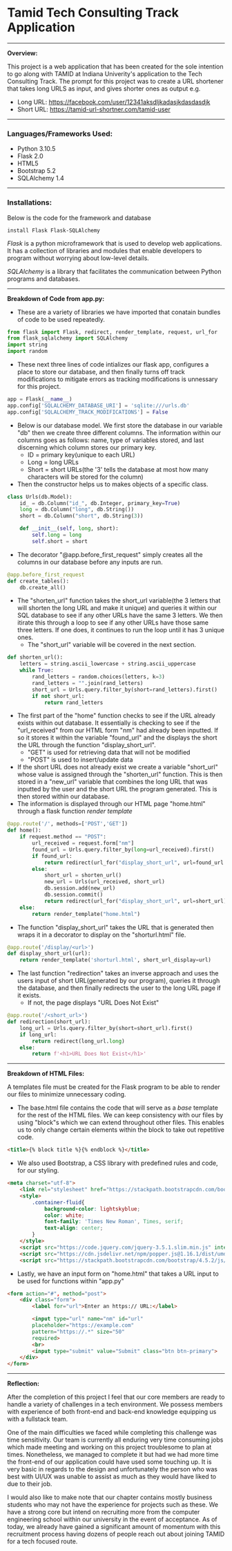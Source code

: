 # Tamid Tech Consulting Track Application
---
**Overview:**

This project is a web application that has been created for the sole intention to go along with TAMID at Indiana Univerity's application to the Tech Consulting Track. The prompt for this project was to create a URL shortener that takes long URLS as input, and gives shorter ones as output e.g.
* Long URL: https://facebook.com/user/12341aksdljkadasjkdasdasdjk
* Short URL: https://tamid-url-shortner.com/tamid-user
___
### Languages/Frameworks Used:
- Python 3.10.5
- Flask 2.0
- HTML5
- Bootstrap 5.2
- SQLAlchemy 1.4
---
### Installations:

Below is the code for the framework and database
```
install Flask Flask-SQLAlchemy
```
_Flask_ is a python microframework that is used to develop web applications. It has a collection of libraries and modules that enable developers to program without worrying about low-level details.

_SQLAlchemy_ is a library that facilitates the communication between Python programs and databases.
___
**Breakdown of Code from app.py:**
- These are a variety of libraries we have imported that conatain bundles of code to be used repeatedly.
```python
from flask import Flask, redirect, render_template, request, url_for
from flask_sqlalchemy import SQLAlchemy
import string
import random
```
- These next three lines of code intializes our flask app, configures a place to store our database, and then finally turns off track modifications to mitigate errors as tracking modifications is unnessary for this project.
```python
app = Flask(__name__)
app.config['SQLALCHEMY_DATABASE_URI'] = 'sqlite:///urls.db'
app.config['SQLALCHEMY_TRACK_MODIFICATIONS'] = False
```
- Below is our database model. We first store the database in our variable "db" then we create three different columns. The information within our columns goes as follows: name, type of variables stored, and last discerning which column stores our primary key.
    -  ID = primary key(unique to each URL)
    - Long = long URLs 
    - Short = short URLs(the '3' tells the database at most how many characters will be stored for the column)
- Then the constructor helps us to makes objects of a specific class.
```python
class Urls(db.Model):
    id_ = db.Column("id_", db.Integer, primary_key=True)
    long = db.Column("long", db.String())
    short = db.Column("short", db.String(3))

    def __init__(self, long, short):
        self.long = long
        self.short = short
```
- The decorator "@app.before_first_request" simply creates all the columns in our database before any inputs are run.
```python
@app.before_first_request
def create_tables():
    db.create_all()
```
- The "shorten_url" function takes the short_url variable(the 3 letters that will shorten the long URL and make it unique) and queries it within our SQL database to see if any other URLs have the same 3 letters. We then itirate this through a loop to see if any other URLs have those same three letters. If one does, it continues to run the loop until it has 3 unique ones.
    - The "short_url" variable will be covered in the next section.
```python
def shorten_url():
    letters = string.ascii_lowercase + string.ascii_uppercase
    while True:
        rand_letters = random.choices(letters, k=3)
        rand_letters = "".join(rand_letters)
        short_url = Urls.query.filter_by(short=rand_letters).first()
        if not short_url:
            return rand_letters
``` 
- The first part of the "home" function checks to see if the URL already exists within out database. It essentially is checking to see if the "url_received" from our HTML form "nm" had already been inputted. If so it stores it within the variable "found_url" and the displays the short the URL through the function "display_short_url".
    - "GET" is used for retrieving data that will not be modified
    - "POST" is used to insert/update data
- If the short URL does not already exist we create a variable "short_url" whose value is assigned through the "shorten_url" function. This is then stored in a "new_url" variable that combines the long URL that was inputted by the user and the short URL the program generated. This is then stored within our database.
- The information is displayed through our HTML page "home.html" through a flask function _render template_
```python
@app.route('/', methods=['POST','GET'])
def home():
    if request.method == "POST":
        url_received = request.form["nm"]
        found_url = Urls.query.filter_by(long=url_received).first()
        if found_url:
            return redirect(url_for("display_short_url", url=found_url.short))
        else:
            short_url = shorten_url()
            new_url = Urls(url_received, short_url)
            db.session.add(new_url)
            db.session.commit()
            return redirect(url_for("display_short_url", url=short_url))
    else:
        return render_template("home.html")
```
- The function "display_short_url" takes the URL that is generated then wraps it in a decorator to display on the "shorturl.html" file.
```python
@app.route('/display/<url>')
def display_short_url(url):
    return render_template('shorturl.html', short_url_display=url)
```
- The last function "redirection" takes an inverse approach and uses the users input of short URL(generated by our program), queries it through the database, and then finally redirects the user to the long URL page if it exists.
    - If not, the page displays "URL Does Not Exist"
```python
@app.route('/<short_url>')
def redirection(short_url):
    long_url = Urls.query.filter_by(short=short_url).first()
    if long_url:
        return redirect(long_url.long)
    else:
        return f'<h1>URL Does Not Exist</h1>'
```
---
**Breakdown of HTML Files:**

A templates file must be created for the Flask program to be able to render our files to minimize unnecessary coding.
- The base.html file contains the code that will serve as a _base_ template for the rest of the HTML files. We can keep consistency with our files by using "block"s which we can extend throughout other files. This enables us to only change certain elements within the block to take out repetitive code.
```html
<title>{% block title %}{% endblock %}</title>
```
- We also used Bootstrap, a CSS library with predefined rules and code, for our styling.
```html
<meta charset="utf-8">
    <link rel="stylesheet" href="https://stackpath.bootstrapcdn.com/bootstrap/4.5.2/css/bootstrap.min.css" integrity="sha384-JcKb8q3iqJ61gNV9KGb8thSsNjpSL0n8PARn9HuZOnIxN0hoP+VmmDGMN5t9UJ0Z" crossorigin="anonymous">
    <style>
        .container-fluid{
            background-color: lightskyblue;
            color: white;
            font-family: 'Times New Roman', Times, serif;
            text-align: center;
        }
    </style>
    <script src="https://code.jquery.com/jquery-3.5.1.slim.min.js" integrity="sha384-DfXdz2htPH0lsSSs5nCTpuj/zy4C+OGpamoFVy38MVBnE+IbbVYUew+OrCXaRkfj" crossorigin="anonymous"></script>
    <script src="https://cdn.jsdelivr.net/npm/popper.js@1.16.1/dist/umd/popper.min.js" integrity="sha384-9/reFTGAW83EW2RDu2S0VKaIzap3H66lZH81PoYlFhbGU+6BZp6G7niu735Sk7lN" crossorigin="anonymous"></script>
    <script src="https://stackpath.bootstrapcdn.com/bootstrap/4.5.2/js/bootstrap.min.js" integrity="sha384-B4gt1jrGC7Jh4AgTPSdUtOBvfO8shuf57BaghqFfPlYxofvL8/KUEfYiJOMMV+rV" crossorigin="anonymous"></script>
```
- Lastly, we have an input form on "home.html" that takes a URL input to be used for functions within "app.py"
```html
<form action="#", method="post">
    <div class="form">
        <label for="url">Enter an https:// URL:</label>

        <input type="url" name="nm" id="url"
        placeholder="https://example.com"
        pattern="https://.*" size="50"
        required>
        <br>
        <input type="submit" value="Submit" class="btn btn-primary">
    </div>
</form>
```
---
**Reflection:**

After the completion of this project I feel that our core members are ready to handle a variety of challenges in a tech environment. We possess members with experience of both front-end and back-end knowledge equipping us with a fullstack team.

One of the main difficulties we faced while completing this challenge was time sensitivity. Our team is currently all enduring very time consuming jobs which made meeting and working on this project troublesome to plan at times. Nonetheless, we managed to complete it but had we had more time the front-end of our application could have used some touching up. It is very basic in regards to the design and unfortunately the person who was best with UI/UX was unable to assist as much as they would have liked to due to their job. 

I would also like to make note that our chapter contains mostly business students who may not have the experience for projects such as these. We have a strong core but intend on recruiting more from the computer engineering school within our university in the event of acceptance. As of today, we already have gained a significant amount of momentum with this recruitment process having dozens of people reach out about joining TAMID for a tech focused route. 
